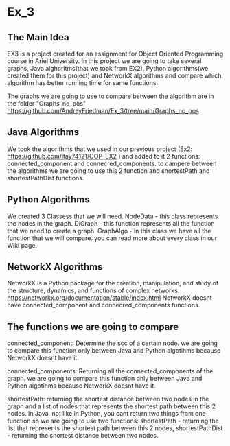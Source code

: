 # Ex_3

## The Main Idea

EX3 is a project created for an assignment for Object Oriented Programming course in Ariel University. In this project we are going to take several graphs, Java alghoritms(that we took from EX2), Python algorithms(we created them for this project) and NetworkX algorithms and compare which algorithm has better running time for same functions.

The graphs we are going to use to compare between the algorithm are in the folder "Graphs_no_pos" https://github.com/AndreyFriedman/Ex_3/tree/main/Graphs_no_pos



## Java Algorithms

We took the algorithms that we used in our previous project (Ex2: https://github.com/itay74121/OOP_EX2 ) and added to it 2 functions: connected_component and connecred_components. to campere between the algorithms we are going to use this 2 function and shortestPath and shortestPathDist functions.

## Python Algorithms

We created 3 Classess that we will need. NodeData - this class represents the nodes in the graph. DiGraph - this function represents all the function that we need to create a graph. GraphAlgo - in this class we have all the function that we will compare. you can read more about every class in our Wiki page.

## NetworkX Algorithms

NetworkX is a Python package for the creation, manipulation, and study of the structure, dynamics, and functions of complex networks. https://networkx.org/documentation/stable/index.html
NetworkX doesnt have connected_component and connecred_components functions.

## The functions we are going to compare

connected_component: Determine the scc of a certain node. we are going to compare this function only between Java and Python algotihms because NetworkX doesnt have it.

connected_components: Returning all the connected_components of the graph. we are going to compare this function only between Java and Python algotihms because NetworkX doesnt have it.

shortestPath: returning the shortest distance between two nodes in the graph and a list of nodes that represents the shortest path between this 2 nodes. In Java, not like in Python, you cant return two things from one function so we are going to use two functions: shortestPath - returning the list that represents the shortest path between this 2 nodes, shortestPathDist - returning the shortest distance between two nodes.
